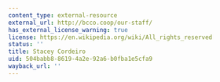 ```yaml
---
content_type: external-resource
external_url: http://bcco.coop/our-staff/
has_external_license_warning: true
license: https://en.wikipedia.org/wiki/All_rights_reserved
status: ''
title: Stacey Cordeiro
uid: 504babb8-8619-4a2e-92a6-b0fba1e5cfa9
wayback_url: ''
---
```

